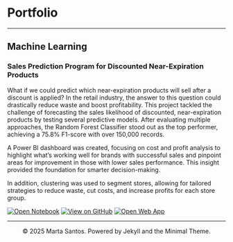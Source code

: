 # Portfolio
---
## Machine Learning

### Sales Prediction Program for Discounted Near-Expiration Products

What if we could predict which near-expiration products will sell after a discount is applied? In the retail industry, the answer to this question could drastically reduce waste and boost profitability. This project tackled the challenge of forecasting the sales likelihood of discounted, near-expiration products by testing several predictive models. After evaluating multiple approaches, the Random Forest Classifier stood out as the top performer, achieving a 75.8% F1-score with over 150,000 records.

A Power BI dashboard was created, focusing on cost and profit analysis to highlight what’s working well for brands with successful sales and pinpoint areas for improvement in those with lower sales performance. This insight provided the foundation for smarter decision-making.

In addition, clustering was used to segment stores, allowing for tailored strategies to reduce waste, cut costs, and increase profits for each store group.


[![Open Notebook](https://img.shields.io/badge/Jupyter-Open_Notebook-blue?logo=Jupyter)](projects/music-genre-recognition-notebook.html)
[![View on GitHub](https://img.shields.io/badge/GitHub-View_on_GitHub-blue?logo=GitHub)](https://github.com/davidissa99/Music-Genre-Recognition)
[![Open Web App](https://img.shields.io/badge/GenreRecog-Open_Web_App-blue?logo=1001tracklists&logoColor=FFFFFF)](https://music-genre-recognition.streamlit.app/)


---
<center>© 2025 Marta Santos. Powered by Jekyll and the Minimal Theme.</center>
